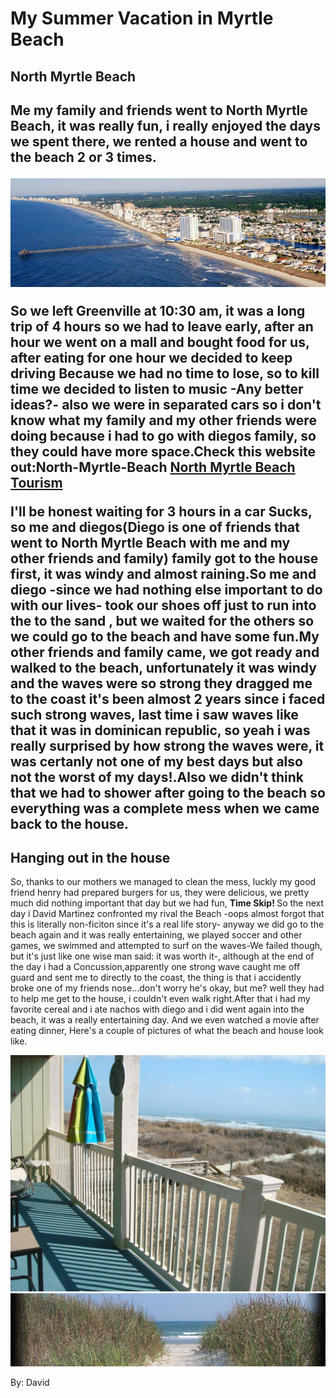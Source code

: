 <!DOCTYPE html>


<html>

<head>
<meta name="viewport" content="width=device-width, initial-scale=1">
<title>My Summer Vacation in Myrtle Beach</title>
<link rel="stylesheet" href="main.css">
</head>


<body>

<h1>My Summer Vacation in Myrtle Beach</h1> 

<h2>North Myrtle Beach<h2>

<p>Me my family and friends went to North Myrtle Beach,  it was really fun, i really enjoyed the days we spent there, we rented a house and went to the beach 2 or 3 times.</p>


<img src="northmyrtlebeach.jpg" alt="North Myrtle Beach" style="width:304;height:204;">

<p>So we left Greenville at 10:30 am, it was a long trip of 4 hours so we had to leave early, after an hour we went on a mall and bought food for us, after eating for one hour we decided to keep driving Because we had no time to lose, so to kill time we decided to listen to music <b>-Any better ideas?-</b> also we were in separated cars so i don't know what my family and my other friends were doing because i had to go with diegos family, so they could have more space.Check this  website out:North-Myrtle-Beach</a> <a href="https://www.tripadvisor.com/Tourism-g54371-North_Myrtle_Beach_South_Carolina-Vacations.html">North Myrtle Beach Tourism</a></p>


<p>I'll be honest waiting for 3 hours in a car <b>Sucks</b>, so me and diegos(Diego is one of friends that went to North Myrtle Beach with me and my other friends and family) family got to the house first, it was windy and almost raining.So me and diego -since we had nothing else important to do with our lives- took our shoes off just to run into the  to the sand , but we waited for the others so we could go to the beach and have some fun.My other friends and family came, we got ready and walked to the beach, unfortunately it was windy and the waves were so strong they dragged me to the coast it's been almost 2 years since i faced such strong waves, last time i saw waves like that it was in dominican republic, so yeah i was really surprised by how strong the waves were,  it was certanly not one of my best days but also not the worst of my days!.Also we didn't think that we had to shower after going to the beach so everything was a complete mess when we came back to the house.</p>

<h2>Hanging out in the house</h2>
<p>So, thanks to our mothers we managed to clean the mess, luckly my good friend henry had prepared burgers for us, they were delicious, we pretty much did nothing important that day but we had fun, <b> Time Skip! </b> So the next day i David Martinez confronted my rival the Beach -oops almost forgot that this is literally non-ficiton since it's a real life story- anyway  we did go to the beach again and it was really entertaining, we played soccer and other games, we swimmed and attempted to surf on the waves-We failed though, but it's just like one wise man said: it was worth it-, although at the end of the day i had a Concussion,apparently one strong wave caught me off guard and sent me to directly to the coast, the thing is that i accidently broke one of my friends nose...don't worry he's okay, but me? well they had to help me get to the house, i couldn't even walk right.After that i had my favorite cereal and  i ate nachos with diego and i did went again into the beach, it was a really entertaining day. And we even watched a movie after eating dinner, Here's a couple of pictures of what the beach and house look like.<p>
<img src="northmyrtlebeachhouse.jpg" alt="North myrtle beach house" style="width:100;height:100:">
<img src="north-myrtle-beach.jpg" alt="North Myrtle Beach" style="width:305;height;205;">

<p> By: David 
</body>

</html>
